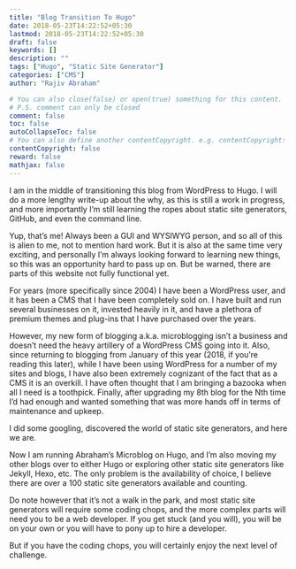 ```yaml
---
title: "Blog Transition To Hugo"
date: 2018-05-23T14:22:52+05:30
lastmod: 2018-05-23T14:22:52+05:30
draft: false
keywords: []
description: ""
tags: ["Hugo", "Static Site Generator"]
categories: ["CMS"]
author: "Rajiv Abraham"

# You can also close(false) or open(true) something for this content.
# P.S. comment can only be closed
comment: false
toc: false
autoCollapseToc: false
# You can also define another contentCopyright. e.g. contentCopyright: "This is another copyright."
contentCopyright: false
reward: false
mathjax: false
---
```


I am in the middle of transitioning this blog from WordPress to Hugo. I will do a more lengthy write-up about the why, as this is still a work in progress, and more importantly I’m still learning the ropes about static site generators, GitHub, and even the command line.

Yup, that’s me! Always been a GUI and WYSIWYG person, and so all of this is alien to me, not to mention hard work. But it is also at the same time very exciting, and personally I’m always looking forward to learning new things, so this was an opportunity hard to pass up on.
But be warned, there are parts of this website not fully functional yet.

For years (more specifically since 2004) I have been a WordPress user, and it has been a CMS that I have been completely sold on. I have built and run several businesses on it, invested heavily in it, and have a plethora of premium themes and plug-ins that I have purchased over the years.

However, my new form of blogging a.k.a. microblogging isn’t a business and doesn’t need the heavy artillery of a WordPress CMS going into it. Also, since returning to blogging from January of this year (2018, if you’re reading this later), while I have been using WordPress for a number of my sites and blogs, I have also been extremely cognizant of the fact that as a CMS it is an overkill. I have often thought that I am bringing a bazooka when all I need is a toothpick. Finally, after upgrading my 8th blog for the Nth time I’d had enough and wanted something that was more hands off in terms of maintenance and upkeep.

I did some googling, discovered the world of static site generators, and here we are.

Now I am running Abraham’s Microblog on Hugo, and I’m also moving my other blogs over to either Hugo or exploring other static site generators like Jekyll, Hexo, etc. The only problem is the availability of choice, I believe there are over a 100 static site generators available and counting.

Do note however that it’s not a walk in the park, and most static site generators will require some coding chops, and the more complex parts will need you to be a web developer. If you get stuck (and you will), you will be on your own or you will have to pony up to hire a developer.

But if you have the coding chops, you will certainly enjoy the next level of challenge.
